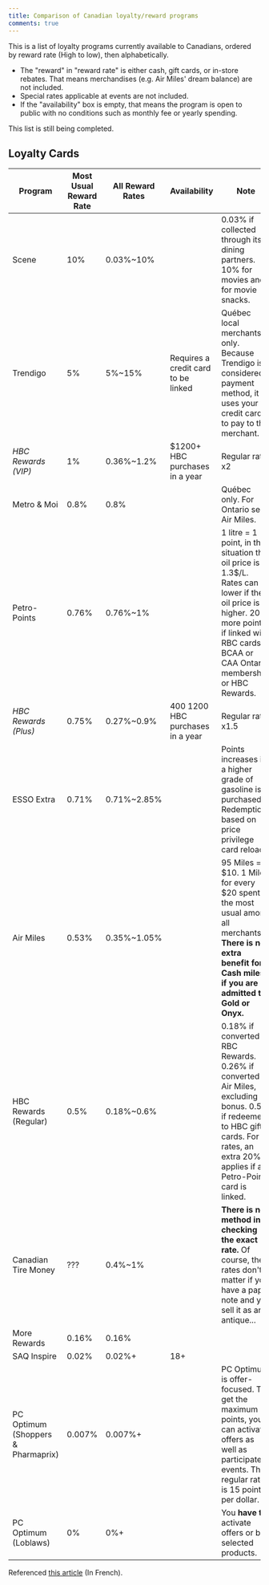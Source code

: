 ```yaml
---
title: Comparison of Canadian loyalty/reward programs
comments: true
---
```


<meta name="og:title" content="Comparison of Canadian loyalty reward programs">
<meta name="og:description" content="Need an objective reward ratio comparison for Canadian loyalty reward cards? You've come to the right place!">

This is a list of loyalty programs currently available to Canadians, ordered by reward rate (High to low), then alphabetically.

* The "reward" in "reward rate" is either cash, gift cards, or in-store rebates. That means merchandises (e.g. Air Miles' dream balance) are not included.
* Special rates applicable at events are not included.
* If the "availability" box is empty, that means the program is open to public with no conditions such as monthly fee or yearly spending.

This list is still being completed.

## Loyalty Cards

| Program | Most Usual Reward Rate | All Reward Rates | Availability | Note |
| - | - | - | - | - |
| Scene | 10% | 0.03%~10% | | 0.03% if collected through its dining partners. 10% for movies and for movie snacks. |
| Trendigo | 5% | 5%~15% | Requires a credit card to be linked | Québec local merchants only. Because Trendigo is considered a payment method, it uses your credit card to pay to the merchant. |
| *HBC Rewards (VIP)* | 1% | 0.36%~1.2% | $1200+ HBC purchases in a year | Regular rate x2 |
| Metro & Moi | 0.8% | 0.8% | | Québec only. For Ontario see Air Miles. |
| Petro-Points | 0.76% | 0.76%~1% | | 1 litre = 1 point, in this situation the oil price is 1.3$/L. Rates can be lower if the oil price is higher. 20% more points if linked with RBC cards, BCAA or CAA Ontario membership, or HBC Rewards. |
| *HBC Rewards (Plus)* | 0.75% | 0.27%~0.9% | $400~$1200 HBC purchases in a year | Regular rate x1.5 |
| ESSO Extra | 0.71% | 0.71%~2.85% | | Points increases if a higher grade of gasoline is purchased. Redemption based on price privilege card reloads. |
| Air Miles | 0.53% | 0.35%~1.05% | | 95 Miles = $10. 1 Mile for every $20 spent is the most usual among all merchants. **There is no extra benefit for Cash miles if you are admitted to Gold or Onyx.** |
| HBC Rewards (Regular) | 0.5% | 0.18%~0.6% | | 0.18% if converted to RBC Rewards. 0.26% if converted to Air Miles, excluding bonus. 0.5% if redeemed to HBC gift cards. For all rates, an extra 20% applies if a Petro-Points card is linked. |
| Canadian Tire Money | ??? | 0.4%~1% | | **There is no method in checking the exact rate.** Of course, the rates don't matter if you have a paper note and you sell it as an antique... |
| More Rewards | 0.16% | 0.16% | | |
| SAQ Inspire | 0.02% | 0.02%+ | 18+ | |
| PC Optimum (Shoppers & Pharmaprix) | 0.007% | 0.007%+ | | PC Optimum is offer-focused. To get the maximum points, you can activate offers as well as participate in events. The regular rate is 15 points per dollar. |
| PC Optimum (Loblaws) | 0% | 0%+ | | You **have to** activate offers or buy selected products. |

Referenced [this article](https://www.protegez-vous.ca/Argent/carte-de-fidelite/le-classement-des-cartes-de-fidelite) (In French).